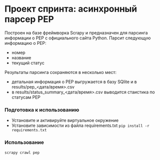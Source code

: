 # Проект спринта: асинхронный парсер PEP
Построен на базе фреймворка Scrapy и предназначен для парсинга информации о PEP с официального сайта Python.
Парсит следующую информацию о PEP:
- номер
- название
- текущий статус
 
Результаты парсинга сохраняются в несколько мест:
- детальная информация о PEP выгружается в базу SQlite и в results/pep_<дата/время>.csv 
- в results/status_summary_<дата/время>.csv выводится стаистика по статусам PEP

### Подготовка к использованию
- Установите и активируйте виртуальное окружение
- Установите зависимости из файла requirements.txt
`pip install -r requirements.txt`

### Использование
`scrapy crawl pep`
